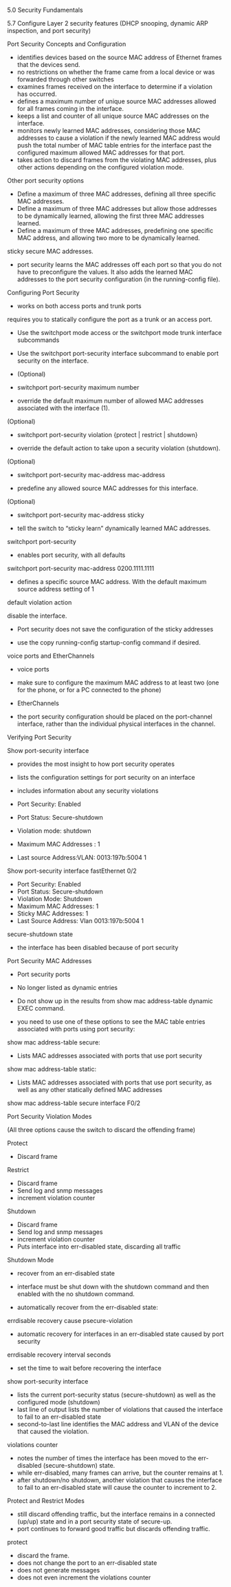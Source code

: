 5.0 Security Fundamentals

5.7 Configure Layer 2 security features (DHCP snooping, dynamic ARP inspection, and port security)

Port Security Concepts and Configuration

- identifies devices based on the source MAC address of Ethernet frames that the devices send.
- no restrictions on whether the frame came from a local device or was forwarded through other switches
- examines frames received on the interface to determine if a violation has occurred.
- defines a maximum number of unique source MAC addresses allowed for all frames coming in the interface.
- keeps a list and counter of all unique source MAC addresses on the interface.
- monitors newly learned MAC addresses, considering those MAC addresses to cause a violation if the newly learned MAC address would push the total number of MAC table entries for the interface past the configured maximum allowed MAC addresses for that port.
- takes action to discard frames from the violating MAC addresses, plus other actions depending on the configured violation mode.

Other port security options

- Define a maximum of three MAC addresses, defining all three specific MAC addresses.
- Define a maximum of three MAC addresses but allow those addresses to be dynamically learned, allowing the first three MAC addresses learned.
- Define a maximum of three MAC addresses, predefining one specific MAC address, and allowing two more to be dynamically learned.

sticky secure MAC addresses.

- port security learns the MAC addresses off each port so that you do not have to preconfigure the values. It also adds the learned MAC addresses to the port security configuration (in the running-config file).

Configuring Port Security

- works on both access ports and trunk ports

requires you to statically configure the port as a trunk or an access port.

- Use the switchport mode access or the switchport mode trunk interface subcommands
- Use the switchport port-security interface subcommand to enable port security on the interface.
- (Optional)

- switchport port-security maximum number

- override the default maximum number of allowed MAC addresses associated with the interface (1).

(Optional)

- switchport port-security violation {protect | restrict | shutdown}

- override the default action to take upon a security violation (shutdown).

(Optional)

- switchport port-security mac-address mac-address

- predefine any allowed source MAC addresses for this interface.

(Optional)

- switchport port-security mac-address sticky

- tell the switch to “sticky learn” dynamically learned MAC addresses.

switchport port-security

- enables port security, with all defaults

switchport port-security mac-address 0200.1111.1111

- defines a specific source MAC address. With the default maximum source address setting of 1

default violation action

disable the interface.

- Port security does not save the configuration of the sticky addresses

- use the copy running-config startup-config command if desired.

voice ports and EtherChannels

- voice ports

- make sure to configure the maximum MAC address to at least two (one for the phone, or for a PC connected to the phone)

- EtherChannels

- the port security configuration should be placed on the port-channel interface, rather than the individual physical interfaces in the channel.

Verifying Port Security

Show port-security interface

- provides the most insight to how port security operates
- lists the configuration settings for port security on an interface
- includes information about any security violations

- Port Security: Enabled
- Port Status: Secure-shutdown
- Violation mode: shutdown
- Maximum MAC Addresses : 1
- Last source Address:VLAN: 0013:197b:5004 1

Show port-security interface fastEthernet 0/2

- Port Security: Enabled
- Port Status: Secure-shutdown
- Violation Mode: Shutdown
- Maximum MAC Addresses: 1
- Sticky MAC Addresses: 1
- Last Source Address: Vlan 0013:197b:5004 1

secure-shutdown state

- the interface has been disabled because of port security

Port Security MAC Addresses

- Port security ports

- No longer listed as dynamic entries

- Do not show up in the results from show mac address-table dynamic EXEC command.

- you need to use one of these options to see the MAC table entries associated with ports using port security:

show mac address-table secure:

- Lists MAC addresses associated with ports that use port security

show mac address-table static:

- Lists MAC addresses associated with ports that use port security, as well as any other statically defined MAC addresses

show mac address-table secure interface F0/2

Port Security Violation Modes

(All three options cause the switch to discard the offending frame)

Protect

- Discard frame

Restrict

- Discard frame
- Send log and snmp messages
- increment violation counter

Shutdown

- Discard frame
- Send log and snmp messages
- increment violation counter
- Puts interface into err-disabled state, discarding all traffic

Shutdown Mode

- recover from an err-disabled state

- interface must be shut down with the shutdown command and then enabled with the no shutdown command.

- automatically recover from the err-disabled state:

errdisable recovery cause psecure-violation

- automatic recovery for interfaces in an err-disabled state caused by port security

errdisable recovery interval seconds

- set the time to wait before recovering the interface

show port-security interface

- lists the current port-security status (secure-shutdown) as well as the configured mode (shutdown)
- last line of output lists the number of violations that caused the interface to fail to an err-disabled state
- second-to-last line identifies the MAC address and VLAN of the device that caused the violation.

violations counter

- notes the number of times the interface has been moved to the err-disabled (secure-shutdown) state.
- while err-disabled, many frames can arrive, but the counter remains at 1.
- after shutdown/no shutdown, another violation that causes the interface to fail to an err-disabled state will cause the counter to increment to 2.

Protect and Restrict Modes

- still discard offending traffic, but the interface remains in a connected (up/up) state and in a port security state of secure-up.
- port continues to forward good traffic but discards offending traffic.

protect

- discard the frame.
- does not change the port to an err-disabled state
- does not generate messages
- does not even increment the violations counter
